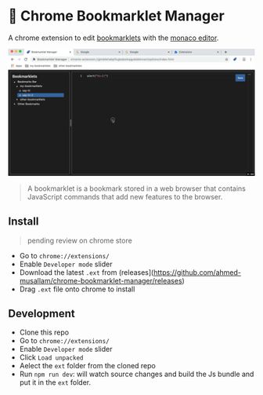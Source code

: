 # :bookmark: Chrome Bookmarklet Manager

A chrome extension to edit [bookmarklets](https://en.wikipedia.org/wiki/Bookmarklet) with the [monaco editor](https://microsoft.github.io/monaco-editor/).

![bookmarklet manager demo](docs/bookmarklets-manager.gif)


> A bookmarklet is a bookmark stored in a web browser that contains JavaScript commands that add new features to the browser.


## Install
> pending review on chrome store

- Go to `chrome://extensions/`
- Enable `Developer mode` slider
- Download the latest `.ext` from (releases](https://github.com/ahmed-musallam/chrome-bookmarklet-manager/releases)
- Drag `.ext` file onto chrome to install

## Development

- Clone this repo
- Go to `chrome://extensions/`
- Enable `Developer mode` slider
- Click `Load unpacked`
- Aelect the `ext` folder from the cloned repo
- Run `npm run dev`: will watch source changes and build the Js bundle and put it in the `ext` folder.

